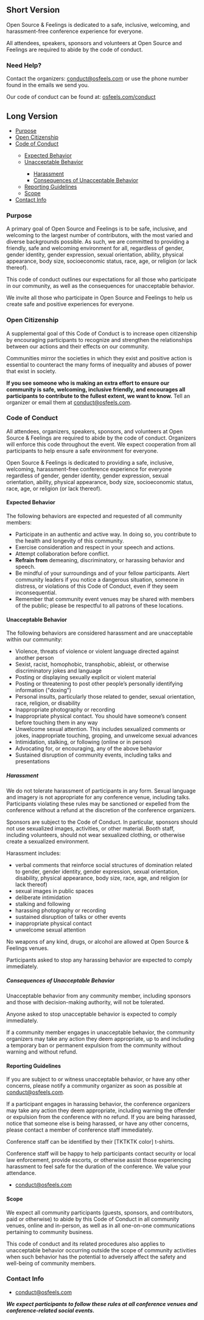 <h2 class="blue">Short Version</h2>

Open Source & Feelings is dedicated to a safe, inclusive, welcoming, and harassment-free conference experience for everyone.

All attendees, speakers, sponsors and volunteers at Open Source and Feelings are required to abide by the code of conduct.

<h3 class="pink">Need Help?</h3>

Contact the organizers: [conduct@osfeels.com](mailto:conduct@osfeels.com) or use the phone number found in the emails we send you.

Our code of conduct can be found at: [osfeels.com/conduct](/conduct)

<div class="row divider confetti confetti--lightning"></div>

<h2 class="blue">Long Version</h2>

<ul>
  <li><a href="#purpose">Purpose</a></li>
  <li><a href="#open-citizenship">Open Citizenship</a></li>
  <li><a href="#code-of-conduct">Code of Conduct</a></li>
  <ul>
    <li><a href="#expected-behavior">Expected Behavior</a></li>
    <li><a href="#unacceptable-behavior">Unacceptable Behavior</a></li>
    <ul>
      <li><a href="#harassment">Harassment</a></li>
      <li><a href="#consequences-of-unacceptable-behavior">Consequences of Unacceptable Behavior</a></li>
    </ul>
    <li><a href="#reporting-guidelines">Reporting Guidelines</a></li>
    <li><a href="#scope">Scope</a></li>
  </ul>
  <li><a href="#contact-info">Contact Info</a></li>
</ul>

### <a class="confetti confetti--heart" name="purpose">Purpose</a>

A primary goal of Open Source and Feelings is to be safe, inclusive, and welcoming to the largest number of contributors, with the most varied and diverse backgrounds possible. As such, we are committed to providing a friendly, safe and welcoming environment for all, regardless of gender, gender identity, gender expression, sexual orientation, ability, physical appearance, body size, socioeconomic status, race, age, or religion (or lack thereof).

This code of conduct outlines our expectations for all those who participate in our community, as well as the consequences for unacceptable behavior.

We invite all those who participate in Open Source and Feelings to help us create safe and positive experiences for everyone.

### <a class="confetti confetti--heart" name="open-citizenship">Open Citizenship</a>

A supplemental goal of this Code of Conduct is to increase open citizenship by encouraging participants to recognize and strengthen the relationships between our actions and their effects on our community.

Communities mirror the societies in which they exist and positive action is essential to counteract the many forms of inequality and abuses of power that exist in society.

**If you see someone who is making an extra effort to ensure our community is safe, welcoming, inclusive friendly, and encourages all participants to contribute to the fullest extent, we want to know.** Tell an organizer or email them at [conduct@osfeels.com](mailto:conduct@osfeels.com).

### <a class="confetti confetti--heart" name="code-of-conduct">Code of Conduct</a>

All attendees, organizers, speakers, sponsors, and volunteers at Open Source & Feelings are required to abide by the code of conduct. Organizers will enforce this code throughout the event. We expect cooperation from all participants to help ensure a safe environment for everyone.

Open Source & Feelings is dedicated to providing a safe, inclusive, welcoming, harassment-free conference experience for everyone regardless of gender, gender identity, gender expression, sexual orientation, ability, physical appearance, body size, socioeconomic status, race, age, or religion (or lack thereof).

#### <a class="blue" name="expected-behavior">Expected Behavior</a>

The following behaviors are expected and requested of all community members:

- Participate in an authentic and active way. In doing so, you contribute to the health and longevity of this community.
- Exercise consideration and respect in your speech and actions.
- Attempt collaboration before conflict.
- **Refrain from** demeaning, discriminatory, or harassing behavior and speech.
- Be mindful of your surroundings and of your fellow participants. Alert community leaders if you notice a dangerous situation, someone in distress, or violations of this Code of Conduct, even if they seem inconsequential.
- Remember that community event venues may be shared with members of the public; please be respectful to all patrons of these locations.

#### <a class="blue" name="unacceptable-behavior">Unacceptable Behavior</a>

The following behaviors are considered harassment and are unacceptable within our community:

- Violence, threats of violence or violent language directed against another person
- Sexist, racist, homophobic, transphobic, ableist, or otherwise discriminatory jokes and language
- Posting or displaying sexually explicit or violent material
- Posting or threatening to post other people’s personally identifying information ("doxing")
- Personal insults, particularly those related to gender, sexual orientation, race, religion, or disability
- Inappropriate photography or recording
- Inappropriate physical contact. You should have someone’s consent before touching them in any way
- Unwelcome sexual attention. This includes sexualized comments or jokes, inappropriate touching, groping, and unwelcome sexual advances
- Intimidation, stalking, or following (online or in person)
- Advocating for, or encouraging, any of the above behavior
- Sustained disruption of community events, including talks and presentations

##### <a class="pink" name="harassment">Harassment</a>

We do not tolerate harassment of participants in any form. Sexual language and imagery is not appropriate for any conference venue, including talks. Participants violating these rules may be sanctioned or expelled from the conference without a refund at the discretion of the conference organizers.

Sponsors are subject to the Code of Conduct. In particular, sponsors should not use sexualized images, activities, or other material. Booth staff, including volunteers, should not wear sexualized clothing, or otherwise create a sexualized environment.

Harassment includes:

 - verbal comments that reinforce social structures of domination related to gender, gender identity, gender expression, sexual orientation, disability, physical appearance, body size, race, age, and religion (or lack thereof)
 - sexual images in public spaces
 - deliberate intimidation
 - stalking and following
 - harassing photography or recording
 - sustained disruption of talks or other events
 - inappropriate physical contact
 - unwelcome sexual attention

No weapons of any kind, drugs, or alcohol are allowed at Open Source & Feelings venues.

Participants asked to stop any harassing behavior are expected to comply immediately.

##### <a class="pink" name="consequences-of-unacceptable-behavior">Consequences of Unacceptable Behavior</a>

Unacceptable behavior from any community member, including sponsors and those with decision-making authority, will not be tolerated.

Anyone asked to stop unacceptable behavior is expected to comply immediately.

If a community member engages in unacceptable behavior, the community organizers may take any action they deem appropriate, up to and including a temporary ban or permanent expulsion from the community without warning and without refund.

#### <a class="blue" name="reporting-guidelines">Reporting Guidelines</a>

If you are subject to or witness unacceptable behavior, or have any other concerns, please notify a community organizer as soon as possible at [conduct@osfeels.com](mailto:conduct@osfeels.com).

If a participant engages in harassing behavior, the conference organizers may take any action they deem appropriate, including warning the offender or expulsion from the conference with no refund. If you are being harassed, notice that someone else is being harassed, or have any other concerns, please contact a member of conference staff immediately.

Conference staff can be identified by their [TKTKTK color] t-shirts.

Conference staff will be happy to help participants contact security or local law enforcement, provide escorts, or otherwise assist those experiencing harassment to feel safe for the duration of the conference. We value your attendance.

 - [conduct@osfeels.com](mailto:conduct@osfeels.com)

#### <a class="blue" name="scope">Scope</a>

We expect all community participants (guests, sponsors, and contributors, paid or otherwise) to abide by this Code of Conduct in all community venues, online and in-person, as well as in all one-on-one communications pertaining to community business.

This code of conduct and its related procedures also applies to unacceptable behavior occurring outside the scope of community activities when such behavior has the potential to adversely affect the safety and well-being of community members.

### <a class="confetti confetti--heart" name="contact-info">Contact Info</a>

 - [conduct@osfeels.com](mailto:conduct@osfeels.com)

_**We expect participants to follow these rules at all conference venues and conference-related social events.**_
